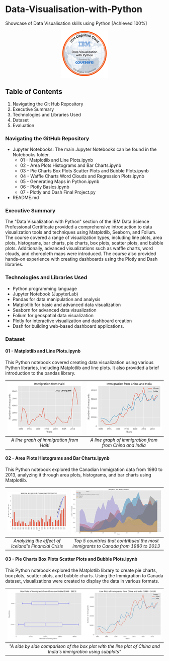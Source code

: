 # Data-Visualisation-with-Python

Showcase of Data Visualisation skills using Python [Achieved 100%]

<p align="center">
  <img width="150" height="150" src="https://github.com/Amertastic/Data-Visualization-with-Python/blob/main/Images/Data_Visual_w_Python.png">
</p>

## Table of Contents

1) Navigating the Git Hub Repository
2) Executive Summary
3) Technologies and Libraries Used
4) Dataset
5) Evaluation

### Navigating the GitHub Repository

- Jupyter Notebooks: The main Jupyter Notebooks can be found in the Notebooks folder.
  - 01 - Matplotlib and Line Plots.ipynb
  - 02 - Area Plots Histograms and Bar Charts.ipynb
  - 03 - Pie Charts Box Plots Scatter Plots and Bubble Plots.ipynb
  - 04 - Waffle Charts Word Clouds and Regression Plots.ipynb
  - 05 - Generating Maps in Python.ipynb
  - 06 - Plotly Basics.ipynb
  - 07 - Plotly and Dash Final Project.py
- README.md

### Executive Summary
The "Data Visualization with Python" section of the IBM Data Science Professional Certificate provided a comprehensive introduction to data visualization tools and techniques using Matplotlib, Seaborn, and Folium. The course covered a range of visualization types, including line plots, area plots, histograms, bar charts, pie charts, box plots, scatter plots, and bubble plots. Additionally, advanced visualizations such as waffle charts, word clouds, and choropleth maps were introduced. The course also provided hands-on experience with creating dashboards using the Plotly and Dash libraries.


### Technologies and Libraries Used

 - Python programming language
 - Jupyter Notebook (JupyterLab)
 - Pandas for data manipulation and analysis
 - Matplotlib for basic and advanced data visualization
 - Seaborn for advanced data visualization
 - Folium for geospatial data visualization
 - Plotly for interactive visualization and dashboard creation
 - Dash for building web-based dashboard applications.

### Dataset

#### 01 - Matplotlib and Line Plots.ipynb

This Python notebook covered creating data visualization using various Python libraries, including Matplotlib and line plots. It also provided a brief introduction to the pandas library.

|<img src="https://github.com/Amertastic/Data-Visualization-with-Python/blob/main/Images/Vis01-Immigration%20from%20Haiti.png" width="100%" height="100%">|<img src="https://github.com/Amertastic/Data-Visualization-with-Python/blob/main/Images/Vis02-Immigration%20from%20China%20and%20India.png" width="100%" height="100%"> | 
|:--:|:--:| 
| *A line graph of immigration from Haiti* | *A line graph of immigration from from China and India* |

#### 02 - Area Plots Histograms and Bar Charts.ipynb

This Python notebook explored the Canadian Immigration data from 1980 to 2013, analyzing it through area plots, histograms, and bar charts using Matplotlib.

|<img src="https://github.com/Amertastic/Data-Visualization-with-Python/blob/main/Images/Vis03-Icelandic%20Immigrants%20to%20Canada.png" width="100%" height="100%">|<img src="https://github.com/Amertastic/Data-Visualization-with-Python/blob/main/Images/Vis04-Immigration%20Trend%20of%20Top%205%20Countries.png" width="100%" height="100%"> | 
|:--:|:--:| 
| *Analyzing the effect of Iceland's Financial Crisis* | *Top 5 countries that contribued the most immigrants to Canada from 1980 to 2013* |

#### 03 - Pie Charts Box Plots Scatter Plots and Bubble Plots.ipynb

This Python notebook explored the Matplotlib library to create pie charts, box plots, scatter plots, and bubble charts. Using the Immigration to Canada dataset, visualizations were created to display the data in various formats.

|<img src="https://github.com/Amertastic/Data-Visualization-with-Python/blob/main/Images/Vis05-Immigrants%20from%20China%20and%20India.png" width="100%" height="100%">| 
|:--:| 
| *"A side by side comparison of the box plot with the line plot of China and India's immigration using subplots"* |




